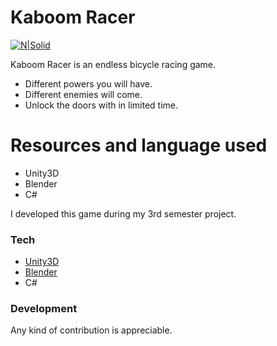 # Kaboom Racer

[![N|Solid](https://lh3.googleusercontent.com/gTl0sNcnUwz8nVf0rfBqNdwydLG_afHmwHpZEazLIwAfo4-oNzxhlfL7teehG_Cjg64=s180)](https://play.google.com/store/apps/details?id=com.Atik_Ahamed.KaboomRacer)

Kaboom Racer is an endless bicycle racing game.

  - Different powers you will have.
- Different enemies will come.
- Unlock the doors with in limited time.


# Resources and language used

  - Unity3D
  - Blender
  - C#
 
I developed this game during my 3rd semester project.

### Tech

* [Unity3D](https://unity.com)
* [Blender](https://www.blender.org)
* C#

### Development
Any kind of contribution is appreciable.
